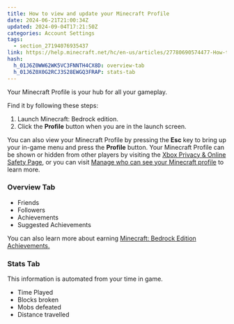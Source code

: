 ```yaml
---
title: How to view and update your Minecraft Profile
date: 2024-06-21T21:00:34Z
updated: 2024-09-04T17:21:50Z
categories: Account Settings
tags:
  - section_27194076935437
link: https://help.minecraft.net/hc/en-us/articles/27780690574477-How-to-view-and-update-your-Minecraft-Profile
hash:
  h_01J6Z0WW62WK5VC3FNNTH4CX8D: overview-tab
  h_01J6Z0X0G2RCJ3S28EWGQ3FRAP: stats-tab
---
```


Your Minecraft Profile is your hub for all your gameplay.

Find it by following these steps:

1.  Launch Minecraft: Bedrock edition.
2.  Click the **Profile** button when you are in the launch screen.

You can also view your Minecraft Profile by pressing the **Esc** key to bring up your in-game menu and press the **Profile** button. Your Minecraft Profile can be shown or hidden from other players by visiting the [Xbox Privacy & Online Safety Page](https://www.xbox.com/en-US/user/settings/privacy-and-safety), or you can visit [Manage who can see your Minecraft profile](./Manage-Your-Profile-on-Minecraft-Bedrock-Edition.md) to learn more.

### Overview Tab

- Friends
- Followers
- Achievements
- Suggested Achievements

You can also learn more about earning [Minecraft: Bedrock Edition Achievements.](../Minecraft-Game-Guides/Minecraft-Bedrock-Edition-Achievements.md)

### Stats Tab

This information is automated from your time in game.

- Time Played
- Blocks broken
- Mobs defeated
- Distance travelled

